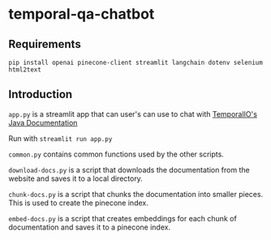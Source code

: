 # temporal-qa-chatbot

## Requirements
`pip install openai pinecone-client streamlit langchain dotenv selenium html2text`

## Introduction
`app.py` is a streamlit app that can user's can use to chat with [TemporalIO's Java Documentation](https://docs.temporal.io/dev-guide/java)

Run with `streamlit run app.py`

`common.py` contains common functions used by the other scripts.

`download-docs.py` is a script that downloads the documentation from the website and saves it to a local directory.

`chunk-docs.py` is a script that chunks the documentation into smaller pieces. This is used to create the pinecone index.

`embed-docs.py` is a script that creates embeddings for each chunk of documentation and saves it to a pinecone index.
